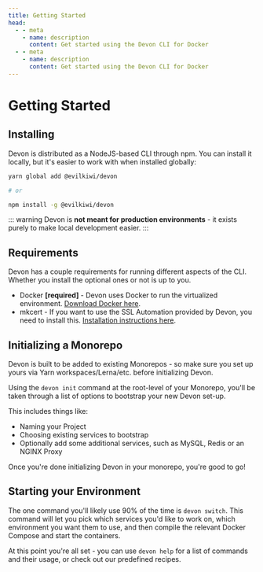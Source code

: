 ```yaml
---
title: Getting Started
head:
  - - meta
    - name: description
      content: Get started using the Devon CLI for Docker
  - - meta
    - name: description
      content: Get started using the Devon CLI for Docker
---
```


# Getting Started

## Installing

Devon is distributed as a NodeJS-based CLI through npm. You can install it locally, but it's easier to work with when installed globally:

```bash
yarn global add @evilkiwi/devon

# or

npm install -g @evilkiwi/devon
```

::: warning
Devon is **not meant for production environments** - it exists purely to make local development easier.
:::

## Requirements

Devon has a couple requirements for running different aspects of the CLI. Whether you install the optional ones or not is up to you.

- Docker **[required]** - Devon uses Docker to run the virtualized environment. [Download Docker here](https://www.docker.com/products/docker-desktop).
- mkcert - If you want to use the SSL Automation provided by Devon, you need to install this. [Installation instructions here](https://github.com/FiloSottile/mkcert#installation).

## Initializing a Monorepo

Devon is built to be added to existing Monorepos - so make sure you set up yours via Yarn workspaces/Lerna/etc. before initializing Devon.

Using the `devon init` command at the root-level of your Monorepo, you'll be taken through a list of options to bootstrap your new Devon set-up.

This includes things like:

- Naming your Project
- Choosing existing services to bootstrap
- Optionally add some additional services, such as MySQL, Redis or an NGINX Proxy

Once you're done initializing Devon in your monorepo, you're good to go!

## Starting your Environment

The one command you'll likely use 90% of the time is `devon switch`. This command will let you pick which services you'd like to work on, which environment you want them to use, and then compile the relevant Docker Compose and start the containers.

At this point you're all set - you can use `devon help` for a list of commands and their usage, or check out our predefined recipes.

